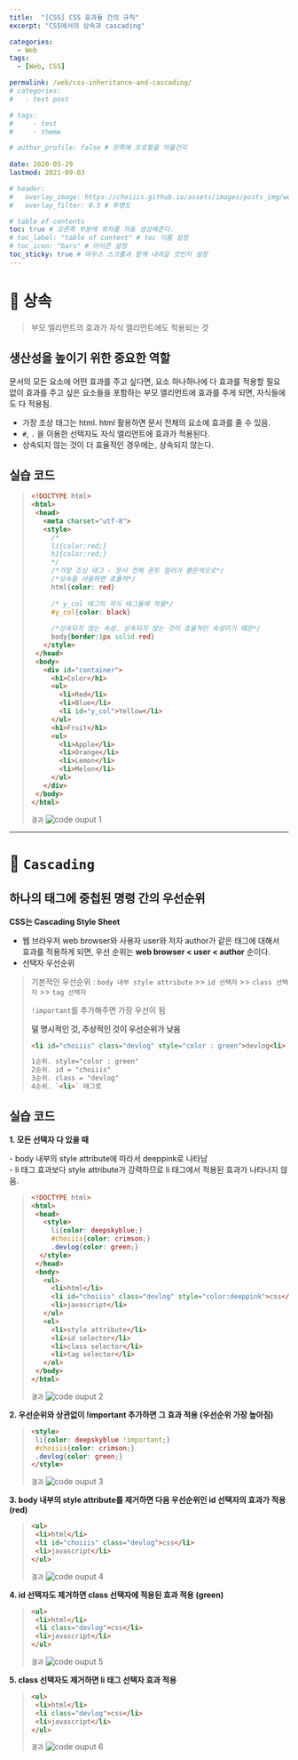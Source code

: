 ```yaml
---
title:  "[CSS] CSS 효과들 간의 규칙"
excerpt: "CSS에서의 상속과 cascading"

categories:
  - Web
tags:
  - [Web, CSS]

permalink: /web/css-inheritance-and-cascading/
# categories: 
#   - test post

# tags: 
#     - test
#     - theme

# author_profile: false # 왼쪽에 프로필을 띄울건지
 
date: 2020-05-29
lastmod: 2021-09-03

# header:
#   overlay_image: https://choiiis.github.io/assets/images/posts_img/web-5/web-5-2.png
#   overlay_filter: 0.5 # 투명도

# table of contents
toc: true # 오른쪽 부분에 목차를 자동 생성해준다.
# toc_label: "table of content" # toc 이름 설정
# toc_icon: "bars" # 아이콘 설정
toc_sticky: true # 마우스 스크롤과 함께 내려갈 것인지 설정
---
```


# 🦥 상속
> 부모 엘리먼트의 효과가 자식 엘리먼트에도 적용되는 것

## 생산성을 높이기 위한 중요한 역할
문서의 모든 요소에 어떤 효과를 주고 싶다면, 요소 하나하나에 다 효과를 적용할 필요 없이 효과를 주고 싶은 요소들을 포함하는 부모 앨리먼트에 효과를 주게 되면, 자식들에도 다 적용됨.

- 가장 조상 태그는 html. html 활용하면 문서 전체의 요소에 효과를 줄 수 있음.
- `#`, `.` 을 이용한 선택자도 자식 앨리먼트에 효과가 적용된다.
- 상속되지 않는 것이 더 효율적인 경우에는, 상속되지 않는다.

## 실습 코드
>```html
><!DOCTYPE html>
><html>
>  <head>
>    <meta charset="utf-8">
>    <style>
>      /*
>      li{color:red;}
>      h1{color:red;}
>      */
>      /*가장 조상 태그 - 문서 전체 폰트 컬러가 붉은색으로*/
>      /*상속을 사용하면 효율적*/
>      html{color: red}
>      
>      /* y_col 태그의 자식 태그들에 적용*/
>      #y_col{color: black}
>      
>      /*상속되지 않는 속성. 상속되지 않는 것이 효율적인 속성이기 때문*/
>      body{border:1px solid red}
>    </style>
>  </head>
>  <body>
>    <div id="container">
>      <h1>Color</h1>
>      <ul>
>        <li>Red</li>
>        <li>Blue</li>
>        <li id="y_col">Yellow</li>
>      </ul>
>      <h1>Fruit</h1>
>      <ul>
>        <li>Apple</li>
>        <li>Orange</li>
>        <li>Lemon</li>
>        <li>Melon</li>
>      </ul>
>    </div>
>  </body>
></html>
>```
>`결과`
>![code ouput 1](/assets/images/posts_img/web-5/web-5-1.png)

---
# 🦥 ``Cascading``
## 하나의 태그에 중첩된 명령 간의 우선순위
**CSS는 Cascading Style Sheet**
- 웹 브라우저 web browser와 사용자 user와 저자 author가 같은 태그에 대해서 효과를 적용하게 되면, 우선 순위는 **web browser < user < author** 순이다.
- 선택자 우선순위
>기본적인 우선순위 : `body 내부 style attribute` >> `id 선택자` >> `class 선택자` >> `tag 선택자`
>
>`!important`를 추가해주면 가장 우선이 됨
>
>**덜 명시적인 것, 추상적인 것이 우선순위가 낮음**
>
>```html
><li id="choiiis" class="devlog" style="color : green">devlog<li>
>
>1순위. style="color : green"
>2순위. id = "choiiis"
>3순위. class = "devlog"
>4순위. `<li>` 태그로
>```

## 실습 코드
**1. 모든 선택자 다 있을 때**

\- body 내부의 style attribute에 따라서 deeppink로 나타남<br>
\- li 태그 효과보다 style attribute가 강력하므로 li 태그에서 적용된 효과가 나타나지 않음.<br>
>```html
><!DOCTYPE html>
><html>
>  <head>
>    <style>			
>      li{color: deepskyblue;}	
>      #choiiis{color: crimson;}
>      .devlog{color: green;}
>	</style>
>  </head>
>  <body>
>    <ul>
>      <li>html</li>
>      <li id="choiiis" class="devlog" style="color:deeppink">css</li>
>      <li>javascript</li>
>    </ul>
>    <ol>
>      <li>style attribute</li>
>      <li>id selector</li>
>      <li>class selector</li>
>      <li>tag selector</li>
>    </ol>
>  </body>
></html>
>```
>`결과`
>![code ouput 2](/assets/images/posts_img/web-5/web-5-2.png)



**2. 우선순위와 상관없이 !important 추가하면 그 효과 적용 (우선순위 가장 높아짐)**

>```html
><style>			
>  li{color: deepskyblue !important;}	   
>  #choiiis{color: crimson;} 
>  .devlog{color: green;}
></style>
>```
>`결과`
>![code ouput 3](/assets/images/posts_img/web-5/web-5-3.png)



**3. body 내부의 style attribute를 제거하면 다음 우선순위인 id 선택자의 효과가 적용 (red)**

>```html
><ul>
>  <li>html</li>
>  <li id="choiiis" class="devlog">css</li>
>  <li>javascript</li>
></ul>
>```
>`결과`
>![code ouput 4](/assets/images/posts_img/web-5/web-5-4.png)



**4. id 선택자도 제거하면 class 선택자에 적용된 효과 적용 (green)**

>```html
><ul>
>  <li>html</li>
>  <li class="devlog">css</li>
>  <li>javascript</li>
></ul>
>```
>`결과`
>![code ouput 5](/assets/images/posts_img/web-5/web-5-5.png)


**5. class 선택자도 제거하면 li 태그 선택자 효과 적용**

>```html
><ul>
>  <li>html</li>
>  <li class="devlog">css</li>
>  <li>javascript</li>
></ul>
>```
>`결과`
>![code ouput 6](/assets/images/posts_img/web-5/web-5-6.png)
    